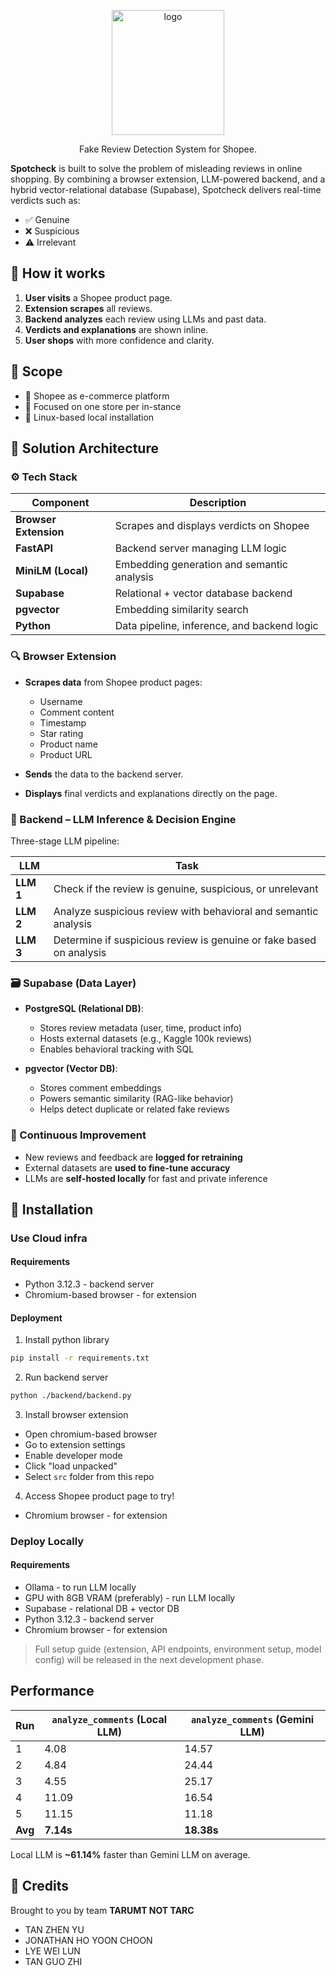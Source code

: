 <p align="center">
<img src="https://i.ibb.co/przbt9cW/57bda6ed-b416-4191-9d6e-815d743b13ab-1.jpg" alt="logo" border="0"width="180" height="200">
</p>
<p align="center">Fake Review Detection System for Shopee.</p>

**Spotcheck** is built to solve the problem of misleading reviews in online shopping. By combining a browser extension, LLM-powered backend, and a hybrid vector-relational database (Supabase), Spotcheck delivers real-time verdicts such as:

- ✅ Genuine  
- ❌ Suspicious  
- ⚠️ Irrelevant  

## 📌 How it works
1. **User visits** a Shopee product page.  
2. **Extension scrapes** all reviews.  
3. **Backend analyzes** each review using LLMs and past data.  
4. **Verdicts and explanations** are shown inline.  
5. **User shops** with more confidence and clarity.

## 🧭 Scope

- 🛒 Shopee as e-commerce platform
- 📌 Focused on one store per in-stance
- 🐧 Linux-based local installation


## 🧱 Solution Architecture

### ⚙️ Tech Stack

| Component         | Description                                      |
|------------------|--------------------------------------------------|
| **Browser Extension** | Scrapes and displays verdicts on Shopee          |
| **FastAPI**          | Backend server managing LLM logic                |
| **MiniLM (Local)**   | Embedding generation and semantic analysis       |
| **Supabase**         | Relational + vector database backend             |
| **pgvector**         | Embedding similarity search                      |
| **Python**           | Data pipeline, inference, and backend logic     |


### 🔍 Browser Extension

- **Scrapes data** from Shopee product pages:
  - Username  
  - Comment content  
  - Timestamp  
  - Star rating  
  - Product name  
  - Product URL  

- **Sends** the data to the backend server.
- **Displays** final verdicts and explanations directly on the page.



### 🧠 Backend – LLM Inference & Decision Engine

Three-stage LLM pipeline:

| LLM | Task |
|-----|------|
| **LLM 1** | Check if the review is genuine, suspicious, or unrelevant |
| **LLM 2** | Analyze suspicious review with behavioral and semantic analysis|
| **LLM 3** | Determine if suspicious review is genuine or fake based on analysis  |

### 🗃️ Supabase (Data Layer)

- **PostgreSQL (Relational DB)**:
  - Stores review metadata (user, time, product info)
  - Hosts external datasets (e.g., Kaggle 100k reviews)
  - Enables behavioral tracking with SQL

- **pgvector (Vector DB)**:
  - Stores comment embeddings
  - Powers semantic similarity (RAG-like behavior)
  - Helps detect duplicate or related fake reviews



### 🔁 Continuous Improvement

- New reviews and feedback are **logged for retraining**
- External datasets are **used to fine-tune accuracy**
- LLMs are **self-hosted locally** for fast and private inference

## 🚀 Installation
### Use Cloud infra
#### Requirements
- Python 3.12.3 - backend server
- Chromium-based browser - for extension

#### Deployment
1. Install python library
```bash
pip install -r requirements.txt
```
2. Run backend server
```bash
python ./backend/backend.py
```
3. Install browser extension
- Open chromium-based browser
- Go to extension settings
- Enable developer mode
- Click "load unpacked"
- Select ```src``` folder from this repo
4. Access Shopee product page to try!

- Chromium browser - for extension

### Deploy Locally
#### Requirements
- Ollama - to run LLM locally
- GPU with 8GB VRAM (preferably) - run LLM locally
- Supabase - relational DB + vector DB
- Python 3.12.3 - backend server
- Chromium browser - for extension
> Full setup guide (extension, API endpoints, environment setup, model config) will be released in the next development phase.

## Performance
| Run        | `analyze_comments` (Local LLM) | `analyze_comments` (Gemini LLM) |
| ---------- | ------------------------------ | ------------------------------- |
| 1          | 4.08                           | 14.57                           |
| 2          | 4.84                           | 24.44                           |
| 3          | 4.55                           | 25.17                           |
| 4          | 11.09                          | 16.54                           |
| 5          | 11.15                          | 11.18                           |
| **Avg** | **7.14s**                      | **18.38s**                      |

Local LLM is **~61.14%** faster than Gemini LLM on average.

## 🙌 Credits
Brought to you by team **TARUMT NOT TARC**
- TAN ZHEN YU
- JONATHAN HO YOON CHOON
- LYE WEI LUN
- TAN GUO ZHI




